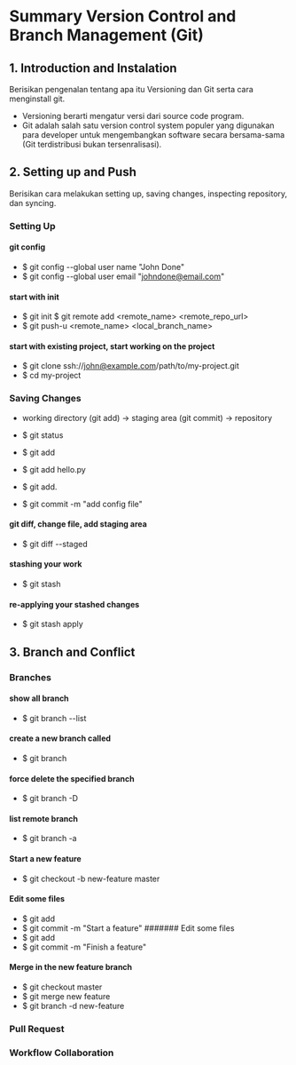 # Summary Version Control and Branch Management (Git)
## 1. Introduction and Instalation
Berisikan pengenalan tentang apa itu Versioning  dan Git serta cara menginstall git. 
- Versioning berarti mengatur versi dari source code program. 
- Git adalah salah satu version control system populer yang digunakan para developer untuk mengembangkan software secara bersama-sama (Git terdistribusi bukan tersenralisasi).

## 2. Setting up and Push
Berisikan cara melakukan setting up, saving changes, inspecting repository, dan syncing.
### Setting Up
#### git config 
- $ git config --global user name "John Done" 
- $ git config --global user email "johndone@email.com"
#### start with init 
- $ git init $ git remote add <remote_name> <remote_repo_url> 
- $ git push-u <remote_name> <local_branch_name>
#### start with existing project, start working on the project 
- $ git clone ssh://john@example.com/path/to/my-project.git 
- $ cd my-project

### Saving Changes
- working directory (git add) -> staging area (git commit) -> repository

- $ git status

- $ git add <directory> 
- $ git add hello.py 
- $ git add.

- $ git commit -m "add config file"
  
#### git diff, change file, add staging area 
- $ git diff --staged
#### stashing your work 
- $ git stash
#### re-applying your stashed changes 
- $ git stash apply

## 3. Branch and Conflict

### Branches
#### show all branch 
- $ git branch --list
#### create a new branch called <branch> 
- $ git branch <branch>
#### force delete the specified branch 
- $ git branch -D <branch>
#### list remote branch 
- $ git branch -a
#### Start a new feature 
- $ git checkout -b new-feature master
#### Edit some files 
- $ git add <file> 
- $ git commit -m "Start a feature" 
####### Edit some files 
- $ git add <file> 
- $ git commit -m "Finish a feature"
#### Merge in the new feature branch 
- $ git checkout master 
- $ git merge new feature 
- $ git branch -d new-feature
  
### Pull Request
### Workflow Collaboration
  
